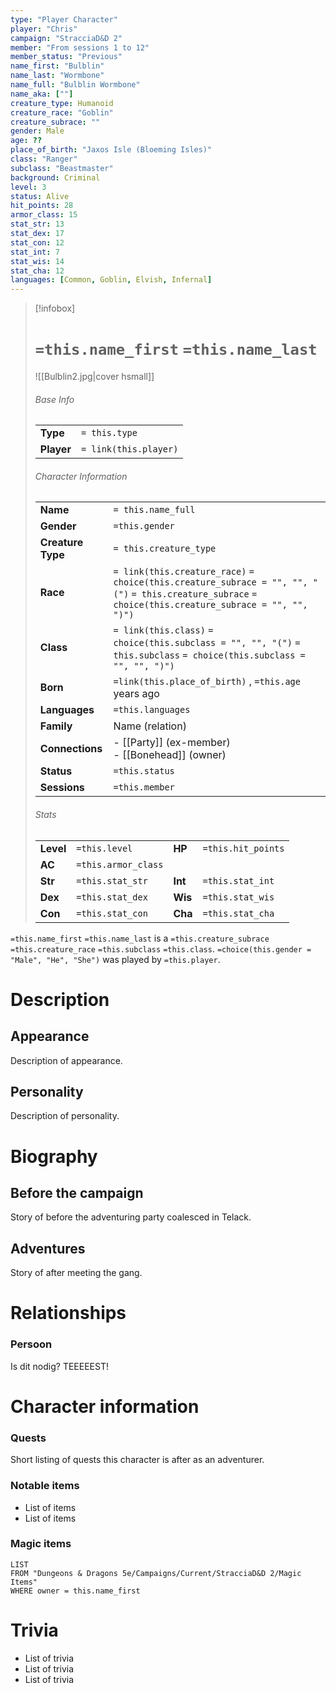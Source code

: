 ```yaml
---
type: "Player Character"
player: "Chris"
campaign: "StracciaD&D 2"
member: "From sessions 1 to 12"
member_status: "Previous"
name_first: "Bulblin"
name_last: "Wormbone"
name_full: "Bulblin Wormbone"
name_aka: [""]
creature_type: Humanoid
creature_race: "Goblin"
creature_subrace: ""
gender: Male
age: ??
place_of_birth: "Jaxos Isle (Bloeming Isles)"
class: "Ranger"
subclass: "Beastmaster"
background: Criminal
level: 3
status: Alive
hit_points: 28
armor_class: 15
stat_str: 13
stat_dex: 17
stat_con: 12
stat_int: 7
stat_wis: 14
stat_cha: 12
languages: [Common, Goblin, Elvish, Infernal]
---
```

> [!infobox]  
> # `=this.name_first` `=this.name_last`
> ![[Bulblin2.jpg|cover hsmall]]  
> ###### Base Info
> | | |  
> |---|---|  
> | **Type** | `= this.type` |
> | **Player** | `= link(this.player)` |
> ###### Character Information  
> | | |  
> |---|---|  
> | **Name** | `= this.name_full` |
> | **Gender** | `=this.gender` | 
> | **Creature Type** | `= this.creature_type` |
> | **Race** | `= link(this.creature_race)` `= choice(this.creature_subrace = "", "", "(")` `= this.creature_subrace` `= choice(this.creature_subrace = "", "", ")")`|  
> | **Class** | `= link(this.class)` `= choice(this.subclass = "", "", "(")` `= this.subclass` `= choice(this.subclass = "", "", ")")`|  
> | **Born** | `=link(this.place_of_birth)` , `=this.age` years ago|  
> | **Languages** | `=this.languages` |  
> | **Family** | Name (relation) |
> | **Connections** | - [[Party]] (ex-member)<br>- [[Bonehead]] (owner) |
> | **Status** | `=this.status` |
> | **Sessions** | `=this.member` |
> ###### Stats
> | | | | |
> |---|---|---|---|
> | **Level** | `=this.level` | **HP** | `=this.hit_points` |
> | **AC** | `=this.armor_class` | | |
> | **Str** | `=this.stat_str` | **Int** | `=this.stat_int` |
> | **Dex** | `=this.stat_dex` | **Wis** | `=this.stat_wis` |
> | **Con** | `=this.stat_con` | **Cha** | `=this.stat_cha` |

`=this.name_first` `=this.name_last` is a `=this.creature_subrace` `=this.creature_race` `=this.subclass` `=this.class`. `=choice(this.gender = "Male", "He", "She")` was played by `=this.player`. 
# Description
## Appearance
Description of appearance.
## Personality
Description of personality.
# Biography
## Before the campaign
Story of before the adventuring party coalesced in Telack.
## Adventures
Story of after meeting the gang.
# Relationships
### Persoon
Is dit nodig?
TEEEEEST!
# Character information
### Quests
Short listing of quests this character is after as an adventurer.
### Notable items
- List of items
- List of items
### Magic items
```dataview
LIST
FROM "Dungeons & Dragons 5e/Campaigns/Current/StracciaD&D 2/Magic Items"
WHERE owner = this.name_first
```
# Trivia
- List of trivia
- List of trivia
- List of trivia